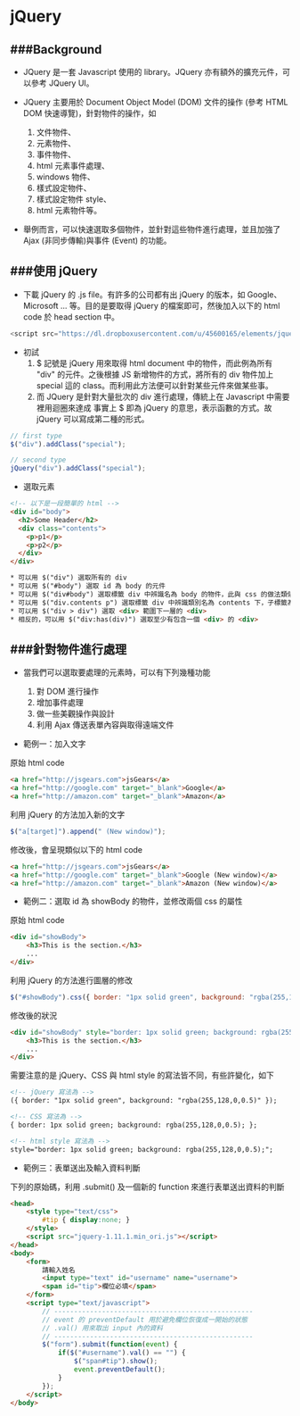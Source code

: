 # jQuery

<script type="text/javascript" src="../js/general.js"></script>

###Background
---

* JQuery 是一套 Javascript 使用的 library。JQuery 亦有額外的擴充元件，可以參考 JQuery UI。

* JQuery 主要用於 Document Object Model (DOM) 文件的操作 (參考 HTML DOM 快速導覽)，針對物件的操作，如
  1. 文件物件、
  2. 元素物件、
  3. 事件物件、
  4. html 元素事件處理、
  5. windows 物件、
  6. 樣式設定物件、
  7. 樣式設定物件 style、
  8. html 元素物件等。

* 舉例而言，可以快速選取多個物件，並針對這些物件進行處理，並且加強了 Ajax (非同步傳輸)與事件 (Event) 的功能。

###使用 jQuery
---

* 下載 jQuery 的 .js file。有許多的公司都有出 jQuery 的版本，如 Google、Microsoft ... 等。目的是要取得 jQuery 的檔案即可，然後加入以下的 html code 於 head section 中。

```Javascript
<script src="https://dl.dropboxusercontent.com/u/45600165/elements/jquery/jquery-1.11.1.min.js"></script>
```

* 初試
  1. $ 記號是 jQuery 用來取得 html document 中的物件，而此例為所有 "div" 的元件。之後根據 JS 新增物件的方式，將所有的 div 物件加上 special 這的 class。而利用此方法便可以針對某些元件來做某些事。
  2. 而 JQuery 是針對大量批次的 div 進行處理，傳統上在 Javascript 中需要裡用迴圈來達成 事實上 $ 即為 jQuery 的意思，表示函數的方式。故 jQuery 可以寫成第二種的形式。

```Javascript
// first type
$("div").addClass("special");

// second type
jQuery("div").addClass("special");
```

* 選取元素

```html
<!-- 以下是一段簡單的 html -->
<div id="body">
  <h2>Some Header</h2>
  <div class="contents">
    <p>p1</p>
    <p>p2</p>
  </div>
</div>
```

```html
* 可以用 $("div") 選取所有的 div
* 可以用 $("#body") 選取 id 為 body 的元件
* 可以用 $("div#body") 選取標籤 div 中辨識名為 body 的物件，此與 css 的做法類似
* 可以用 $("div.contents p") 選取標籤 div 中辨識類別名為 contents 下，子標籤為 p 的物件
* 可以用 $("div > div") 選取 <div> 範圍下一層的 <div>
* 相反的，可以用 $("div:has(div)") 選取至少有包含一個 <div> 的 <div>
```

###針對物件進行處理
---

* 當我們可以選取要處理的元素時，可以有下列幾種功能
  1. 對 DOM 進行操作
  2. 增加事件處理
  3. 做一些美觀操作與設計
  4. 利用 Ajax 傳送表單內容與取得遠端文件

* 範例一：加入文字

原始 html code
```html
<a href="http://jsgears.com">jsGears</a>
<a href="http://google.com" target="_blank">Google</a>
<a href="http://amazon.com" target="_blank">Amazon</a>
```

利用 jQuery 的方法加入新的文字
```javascript
$("a[target]").append(" (New window)");
```

修改後，會呈現類似以下的 html code
```html
<a href="http://jsgears.com">jsGears</a>
<a href="http://google.com" target="_blank">Google (New window)</a>
<a href="http://amazon.com" target="_blank">Amazon (New window)</a>
```

* 範例二：選取 id 為 showBody 的物件，並修改兩個 css 的屬性

原始 html code
```html
<div id="showBody">
	<h3>This is the section.</h3>
	...
</div>
```

利用 jQuery 的方法進行圖層的修改
```javascript
$("#showBody").css({ border: "1px solid green", background: "rgba(255,128,0,0.5)" });
```

修改後的狀況
```html
<div id="showBody" style="border: 1px solid green; background: rgba(255,128,0,0.5);">
	<h3>This is the section.</h3>
	...
</div>
```

需要注意的是 jQuery、CSS 與 html style 的寫法皆不同，有些許變化，如下
```html
<!-- jQuery 寫法為 --> 
({ border: "1px solid green", background: "rgba(255,128,0,0.5)" });

<!-- CSS 寫法為 --> 
{ border: 1px solid green; background: rgba(255,128,0,0.5); };

<!-- html style 寫法為 --> 
style="border: 1px solid green; background: rgba(255,128,0,0.5);";
```

* 範例三：表單送出及輸入資料判斷

下列的原始碼，利用 .submit() 及一個新的 function 來進行表單送出資料的判斷
```html
<head>
	<style type="text/css">
		#tip { display:none; }
	</style>
	<script src="jquery-1.11.1.min_ori.js"></script>
</head>
<body>
	<form>
		請輸入姓名 
		<input type="text" id="username" name="username">
		<span id="tip">欄位必填</span>
	</form>
	<script type="text/javascript">
        // --------------------------------------------------
        // event 的 preventDefault 用於避免欄位恢復成一開始的狀態
        // .val() 用來取出 input 內的資料
        // --------------------------------------------------
		$("form").submit(function(event) {
			if($("#username").val() == "") {
				$("span#tip").show();
				event.preventDefault();
			}
		});
	</script>
</body>
```












